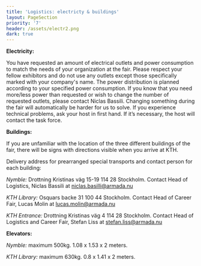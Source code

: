 ```yaml
---
title: 'Logistics: electricty & buildings'
layout: PageSection
priority: '7'
header: /assets/electr2.png
dark: true
---
```

**Electricity:**

You have requested an amount of electrical outlets and power consumption to match the needs of your organization at the fair. Please respect your fellow exhibitors and do not use any outlets except those specifically marked with your company's name. The power distribution is planned according to your specified power consumption. If you know that you need more/less power than requested or wish to change the number of requested outlets, please contact Niclas Bassili. Changing something during the fair will automatically be harder for us to solve. If you experience technical problems, ask your host in first hand. If it’s necessary, the host will contact the task force. 

**Buildings:**

If you are unfamiliar with the location of the three different buildings of the fair, there will be signs with directions visible when you arrive at KTH.

Delivery address for prearranged special transports and contact person for each building:

*Nymble:* Drottning Kristinas väg 15-19 114 28 Stockholm. Contact Head of Logistics, Niclas Bassili at niclas.basilli@armada.nu

*KTH Library:* Osquars backe 31 100 44 Stockholm. Contact Head of Career Fair, Lucas Molin at lucas.molin@armada.nu

*KTH Entrance:* Drottning Kristinas väg 4 114 28 Stockholm. Contact  Head of Logistics and Career Fair, Stefan Liss at stefan.liss@armada.nu

**Elevators:**

*Nymble:* maximum 500kg. 1.08 x 1.53 x 2 meters.

*KTH Library:* maximum 630kg. 0.8 x 1.41 x 2 meters.


